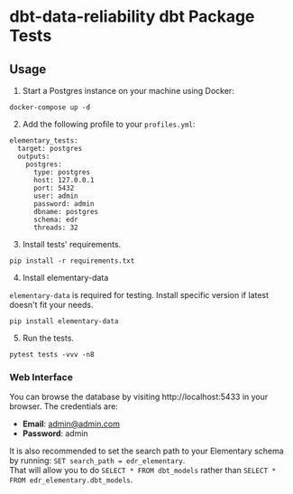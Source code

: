 # dbt-data-reliability dbt Package Tests

## Usage

1. Start a Postgres instance on your machine using Docker:

```shell
docker-compose up -d
```

2. Add the following profile to your `profiles.yml`:

```shell
elementary_tests:
  target: postgres
  outputs:
    postgres:
      type: postgres
      host: 127.0.0.1
      port: 5432
      user: admin
      password: admin
      dbname: postgres
      schema: edr
      threads: 32
```

3. Install tests' requirements.

```shell
pip install -r requirements.txt
```

4. Install elementary-data

`elementary-data` is required for testing. Install specific version if latest doesn't fit your needs.

```shell
pip install elementary-data
```

5. Run the tests.

```shell
pytest tests -vvv -n8
```

### Web Interface

You can browse the database by visiting http://localhost:5433 in your browser.
The credentials are:

- **Email**: admin@admin.com
- **Password**: admin

It is also recommended to set the search path to your Elementary schema by running: `SET search_path = edr_elementary`.  
That will allow you to do `SELECT * FROM dbt_models` rather than `SELECT * FROM edr_elementary.dbt_models`.
